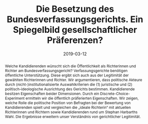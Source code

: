 ---
title: "Die Besetzung des Bundesverfassungsgerichts. Ein Spiegelbild gesellschaftlicher Präferenzen?"

# Authors
# If you created a profile for a user (e.g. the default `admin` user), write the username (folder name) here 
# and it will be replaced with their full name and linked to their profile.
authors:
- Benjamin Engst
- Thomas Gschwend
- Sebastian Sternberg

# Author notes (optional)

date: "2019-03-12"
doi: ""

# Schedule page publish date (NOT publication's date).
publishDate: "2017-01-01T00:00:00Z"

# Publication type.
# Legend: 0 = Uncategorized; 1 = Conference paper; 2 = Journal article;
# 3 = Preprint / Working Paper; 4 = Report; 5 = Book; 6 = Book section;
# 7 = Thesis; 8 = Patent
publication_types: ["2"]

# Publication name and optional abbreviated publication name.
publication:  Politische Vierteljahresschrift 61 (2) 39-60.
publication_short:  Politische Vierteljahresschrift 61 (2) 39-60.

abstract: Welche Kandidierenden wünscht sich die Öffentlichkeit als Richterinnen und Richter am Bundesverfassungsgericht? Verfassungsgerichte benötigen öffentliche Unterstützung. Diese ergibt sich auch aus der Legitimität der gewählten Richterinnen und Richter. Wir argumentieren, dass politische Akteure durch (nicht-)institutionalisierte Auswahlkriterien die (1) juristische und (2) politisch-ideologische Ausrichtung des Gerichts bestimmen. Kandidierende besitzen Eigenschaften beider Dimensionen. Durch ein Discrete-Choice-Experiment ermitteln wir die öffentlich präferierten Eigenschaften. Wir zeigen, welche Rolle die politische Position von Befragten bei der Bewertung von Kandidierenden spielt und vergleichen die „ideale Richterin“ mit aktuellen Richterinnen und Richtern sowie Kandidierenden rund um Stephan Harbarths Wahl. Die Ergebnisse erweitern unser Verständnis von gerichtlicher Legitimität.

# Summary. An optional shortened abstract.
summary: ""

tags: []

# Display this page in the Featured widget?
featured: true

# Custom links (uncomment lines below)
# links:
# - name: Custom Link
#   url: http://example.org

url_pdf: 'https://link.springer.com/article/10.1007/s11615-019-00204-7'
url_code: ''
url_dataset: ''
url_poster: ''
url_project: ''
url_slides: ''
url_source: ''
url_video: ''

# Featured image
# To use, add an image named `featured.jpg/png` to your page's folder. 
image:
  caption: ''
  focal_point: ""
  preview_only: false

# Associated Projects (optional).
#   Associate this publication with one or more of your projects.
#   Simply enter your project's folder or file name without extension.
#   E.g. `internal-project` references `content/project/internal-project/index.md`.
#   Otherwise, set `projects: []`.
#projects:
#- example

# Slides (optional).
#   Associate this publication with Markdown slides.
#   Simply enter your slide deck's filename without extension.
#   E.g. `slides: "example"` references `content/slides/example/index.md`.
#   Otherwise, set `slides: ""`.
#slides: example

---